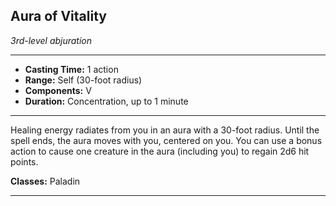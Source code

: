 ﻿## Aura of Vitality
*3rd-level abjuration*
___
- **Casting Time:** 1 action
- **Range:** Self (30-foot radius)
- **Components:** V
- **Duration:** Concentration, up to 1 minute

---
Healing energy radiates from you in an aura with a 30-foot radius. Until the spell ends, the aura moves with you, centered on you. You can use a bonus action to cause one creature in the aura (including you) to regain 2d6 hit points.

**Classes:** Paladin


---
